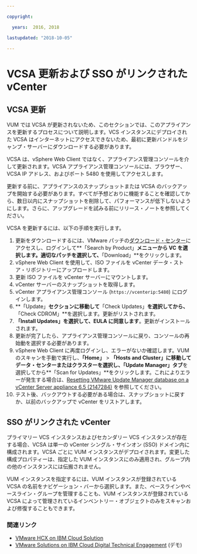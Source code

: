 ```yaml
---

copyright:

  years:  2016, 2018

lastupdated: "2018-10-05"

---
```


#	VCSA 更新および SSO がリンクされた vCenter

## VCSA 更新

VUM では VCSA が更新されないため、このセクションでは、このアプライアンスを更新するプロセスについて説明します。VCS インスタンスにデプロイされた VCSA はインターネットにアクセスできないため、最初に更新バンドルをジャンプ・サーバーにダウンロードする必要があります。

VCSA は、vSphere Web Client ではなく、アプライアンス管理コンソールを介して更新されます。VCSA アプライアンス管理コンソールには、ブラウザー、VCSA IP アドレス、およびポート 5480 を使用してアクセスします。

更新する前に、アプライアンスのスナップショットまたは VCSA のバックアップを開始する必要があります。すべてが予想どおりに機能することを確認してから、数日以内にスナップショットを削除して、パフォーマンスが低下しないようにします。さらに、アップグレードを試みる前にリリース・ノートを参照してください。

VCSA を更新するには、以下の手順を実行します。
1. 更新をダウンロードするには、VMware パッチの[ダウンロード・センター](https://my.vmware.com/group/vmware/patch#search)にアクセスし、ログインして**「Search by Product」**メニューから VC を選択します。適切なパッチを選択して、**「Download」**をクリックします。
2. vSphere Web Client を使用して、ISO ファイルを vCenter データ・ストア・リポジトリーにアップロードします。
3. 更新 ISO ファイルを vCenter サーバーにマウントします。
4. vCenter サーバーのスナップショットを取得します。
5. vCenter アプライアンス管理コンソール (`https://vcenterip:5480`) にログインします。
6. **「Update」**セクションに移動して**「Check Updates」**を選択してから、**「Check CDROM」**を選択します。更新がリストされます。
7. **「Install Updates」**を選択して、EULA に**同意します**。更新がインストールされます。
8. 更新が完了したら、アプライアンス管理コンソールに戻り、コンソールの再始動を選択する必要があります。
9. vSphere Web Client に再度ログインし、エラーがないか確認します。VUM のスキャンを手動で実行し、**「Home」** > **「Hosts and Cluster」**に移動してデータ・センターまたはクラスターを選択し、**「Update Manager」タブ**を選択してから**「Scan for Updates」**をクリックします。これによりエラーが発生する場合は、[Resetting VMware Update Manager database on a vCenter Server appliance 6.5 (2147284)](https://kb.vmware.com/s/article/2147284) を参照してください。
10. テスト後、バックアウトする必要がある場合は、スナップショットに戻すか、以前のバックアップで vCenter をリストアします。

## SSO がリンクされた vCenter

プライマリー VCS インスタンスおよびセカンダリー VCS インスタンスが存在する場合、VCSA は単一の vCenter シングル・サインオン (SSO) ドメイン内に構成されます。VCSA ごとに VUM インスタンスがデプロイされます。変更した構成プロパティーは、指定した VUM インスタンスにのみ適用され、グループ内の他のインスタンスには伝搬されません。

VUM インスタンスを指定するには、VUM インスタンスが登録されている VCSA の名前をナビゲーション・バーから選択します。また、ベースラインやベースライン・グループを管理することも、VUM インスタンスが登録されている VCSA によって管理されているインベントリー・オブジェクトのみをスキャンおよび修復することもできます。

### 関連リンク

* [VMware HCX on IBM Cloud Solution](https://www.ibm.com/cloud/garage/files/HCX_Architecture_Design.pdf)
* [VMware Solutions on IBM Cloud Digital Technical Engagement](https://ibm-dte.mybluemix.net/ibm-vmware) (デモ)
